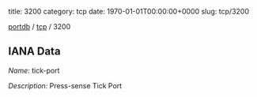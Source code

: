 title: 3200
category: tcp
date: 1970-01-01T00:00:00+0000
slug: tcp/3200

[portdb](/) / [tcp](/category/tcp.html) / 3200


## IANA Data

_Name:_ tick-port

_Description:_ Press-sense Tick Port

